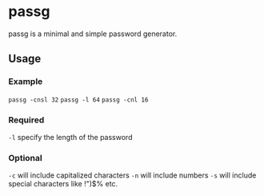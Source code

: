 # passg

passg is a minimal and simple password generator.

## Usage
### Example
```passg -cnsl 32```
```passg -l 64```
```passg -cnl 16```

### Required
```-l``` specify the length of the password

### Optional
```-c``` will include capitalized characters
```-n``` will include numbers
```-s``` will include special characters like !")$% etc.

